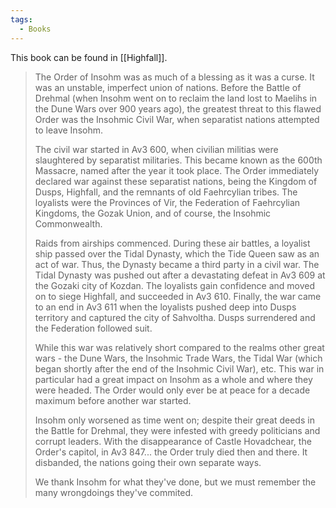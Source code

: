 ```yaml
---
tags:
  - Books
---
```


This book can be found in [[Highfall]].

> The Order of Insohm was as much of a blessing as it was a curse. It was an unstable, imperfect union of nations. Before the Battle of Drehmal (when Insohm went on to reclaim the land lost to Maelihs in the Dune Wars over 900 years ago), the greatest threat to this flawed Order was the Insohmic Civil War, when separatist nations attempted to leave Insohm.
>
> The civil war started in Av3 600, when civilian militias were slaughtered by separatist militaries. This became known as the 600th Massacre, named after the year it took place. The Order immediately declared war against these separatist nations, being the Kingdom of Dusps, Highfall, and the remnants of old Faehrcylian tribes. The loyalists were the Provinces of Vir, the Federation of Faehrcylian Kingdoms, the Gozak Union, and of course, the Insohmic Commonwealth.
>
> Raids from airships commenced. During these air battles, a loyalist ship passed over the Tidal Dynasty, which the Tide Queen saw as an act of war. Thus, the Dynasty became a third party in a civil war. The Tidal Dynasty was pushed out after a devastating defeat in Av3 609 at the Gozaki city of Kozdan. The loyalists gain confidence and moved on to siege Highfall, and succeeded in Av3 610. Finally, the war came to an end in Av3 611 when the loyalists pushed deep into Dusps territory and captured the city of Sahvoltha. Dusps surrendered and the Federation followed suit.
>
> While this war was relatively short compared to the realms other great wars - the Dune Wars, the Insohmic Trade Wars, the Tidal War (which began shortly after the end of the Insohmic Civil War), etc. This war in particular had a great impact on Insohm as a whole and where they were headed. The Order would only ever be at peace for a decade maximum before another war started.
>
> Insohm only worsened as time went on; despite their great deeds in the Battle for Drehmal, they were infested with greedy politicians and corrupt leaders. With the disappearance of Castle Hovadchear, the Order's capitol, in Av3 847... the Order truly died then and there. It disbanded, the nations going their own separate ways.
>
> We thank Insohm for what they've done, but we must remember the many wrongdoings they've commited.

